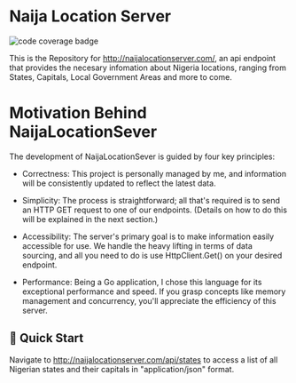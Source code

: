 # Naija Location Server
![code coverage badge](https://github.com/muhammadolammi/naijalocationserver/actions/workflows/ci.yml/badge.svg)

This is the Repository for http://naijalocationserver.com/, an api endpoint that provides the necesary infomation about Nigeria locations, ranging from States, Capitals, Local Government Areas and more to come.

# Motivation Behind NaijaLocationSever
The development of NaijaLocationSever is guided by four key principles:

* Correctness: This project is personally managed by me, and information will be consistently updated to reflect the latest data.

* Simplicity: The process is straightforward; all that's required is to send an HTTP GET request to one of our endpoints. (Details on how to do this will be explained in the next section.)

* Accessibility: The server's primary goal is to make information easily accessible for use. We handle the heavy lifting in terms of data sourcing, and all you need to do is use HttpClient.Get() on your desired endpoint.

* Performance: Being a Go application, I chose this language for its exceptional performance and speed. If you grasp concepts like memory management and concurrency, you'll appreciate the efficiency of this server.

## 🚀 Quick Start

Navigate to http://naijalocationserver.com/api/states to access a list of all Nigerian states and their capitals in "application/json" format.


